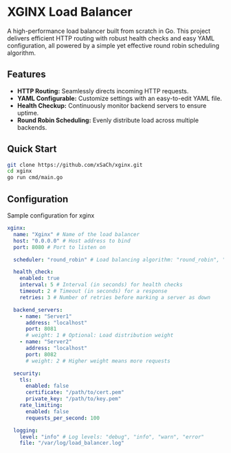 # XGINX Load Balancer

A high-performance load balancer built from scratch in Go. This project delivers efficient HTTP routing with robust health checks and easy YAML configuration, all powered by a simple yet effective round robin scheduling algorithm.

## Features
- **HTTP Routing:** Seamlessly directs incoming HTTP requests.
- **YAML Configurable:** Customize settings with an easy-to-edit YAML file.
- **Health Checkup:** Continuously monitor backend servers to ensure uptime.
- **Round Robin Scheduling:** Evenly distribute load across multiple backends.

## Quick Start

```bash
git clone https://github.com/xSaCh/xginx.git
cd xginx
go run cmd/main.go
```

## Configuration
Sample configuration for xginx
```yaml
xginx:
  name: "Xginx" # Name of the load balancer
  host: "0.0.0.0" # Host address to bind
  port: 8080 # Port to listen on

  scheduler: "round_robin" # Load balancing algorithm: "round_robin", "least_connections", "ip_hash"

  health_check:
    enabled: true
    interval: 5 # Interval (in seconds) for health checks
    timeout: 2 # Timeout (in seconds) for a response
    retries: 3 # Number of retries before marking a server as down

  backend_servers:
    - name: "Server1"
      address: "localhost"
      port: 8081
      # weight: 1 # Optional: Load distribution weight
    - name: "Server2"
      address: "localhost"
      port: 8082
      # weight: 2 # Higher weight means more requests

  security:
    tls:
      enabled: false
      certificate: "/path/to/cert.pem"
      private_key: "/path/to/key.pem"
    rate_limiting:
      enabled: false
      requests_per_second: 100

  logging:
    level: "info" # Log levels: "debug", "info", "warn", "error"
    file: "/var/log/load_balancer.log"
```

